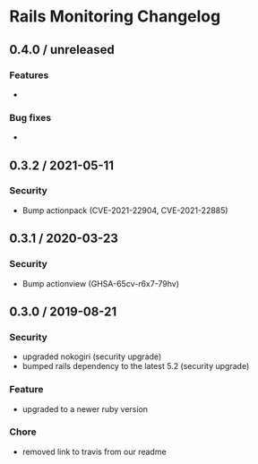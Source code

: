 # Rails Monitoring Changelog

## 0.4.0 / unreleased

### Features

* 


### Bug fixes

* 

## 0.3.2 / 2021-05-11

### Security 

* Bump actionpack (CVE-2021-22904, CVE-2021-22885)

## 0.3.1 / 2020-03-23

### Security

* Bump actionview (GHSA-65cv-r6x7-79hv)

## 0.3.0 / 2019-08-21

### Security

* upgraded nokogiri (security upgrade)
* bumped rails dependency to the latest 5.2 (security upgrade)

### Feature

* upgraded to a newer ruby version

### Chore

* removed link to travis from our readme
